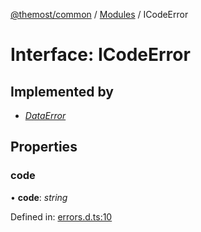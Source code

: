 [@themost/common](../README.md) / [Modules](../modules.md) / ICodeError

# Interface: ICodeError

## Implemented by

* [*DataError*](../classes/dataerror.md)

## Properties

### code

• **code**: *string*

Defined in: [errors.d.ts:10](https://github.com/themost-framework/themost-common/blob/580db67/errors.d.ts#L10)
